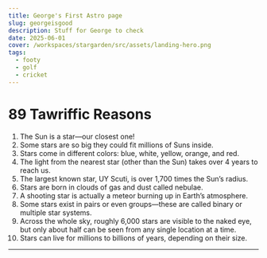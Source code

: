 ```yaml
---
title: George's First Astro page
slug: georgeisgood
description: Stuff for George to check
date: 2025-06-01
cover: /workspaces/stargarden/src/assets/landing-hero.png
tags:
  - footy
  - golf
  - cricket
---
```


# 89 Tawriffic Reasons

1. The Sun is a star—our closest one!
2. Some stars are so big they could fit millions of Suns inside.
3. Stars come in different colors: blue, white, yellow, orange, and red.
4. The light from the nearest star (other than the Sun) takes over 4 years to reach us.
5. The largest known star, UY Scuti, is over 1,700 times the Sun’s radius.
6. Stars are born in clouds of gas and dust called nebulae.
7. A shooting star is actually a meteor burning up in Earth’s atmosphere.
8. Some stars exist in pairs or even groups—these are called binary or multiple star systems.
9. Across the whole sky, roughly 6,000 stars are visible to the naked eye, but only about half can be seen from any single location at a time.
10. Stars can live for millions to billions of years, depending on their size.

---